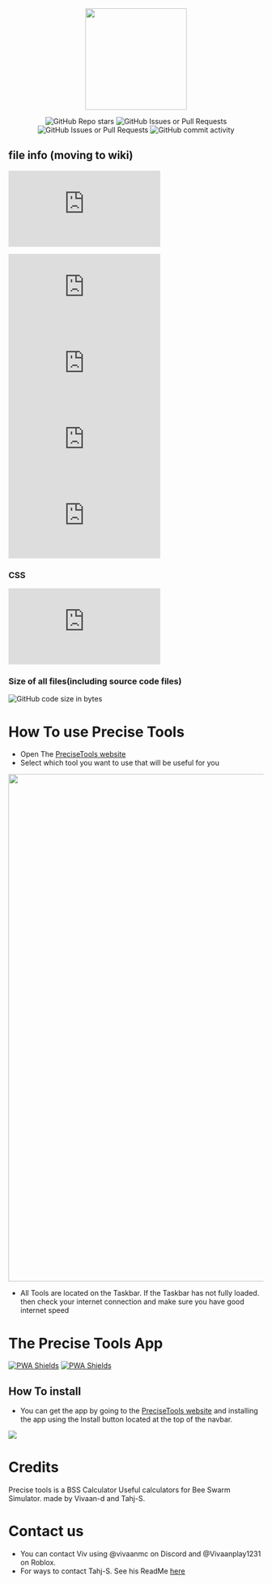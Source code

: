 <div align="center">
<img src="https://tahj-s.github.io/Precise-Tools-Pack/Precise%20Tools%20logo%20Transparent.png" width="200">

![GitHub Repo stars](https://img.shields.io/github/stars/Vivaan-d/PreciseTools?style=flat&logo=github&logoColor=gray&labelColor=%23FDDC5C&color=gray)
![GitHub Issues or Pull Requests](https://img.shields.io/github/issues/Vivaan-d/PreciseTools?logo=github)
![GitHub Issues or Pull Requests](https://img.shields.io/github/issues-closed/Vivaan-d/PreciseTools?style=flat&logo=github&color=%23222d5a)
![GitHub commit activity](https://img.shields.io/github/commit-activity/t/Vivaan-d/precisetools)
</div>

<!-- Move to wiki-->
## file info (moving to wiki)
![GitHub file size in bytes](https://img.shields.io/github/size/Vivaan-d/PreciseTools/index.html?label=Home%20Page%20Size&labelColor=orange&color=gray)

![GitHub file size in bytes](https://img.shields.io/github/size/Vivaan-d/PreciseTools/Amulet%20Efficiency%20Calculator.html?label=AEC%20Size&labelColor=yellow&color=gray)
![GitHub file size in bytes](https://img.shields.io/github/size/Vivaan-d/PreciseTools/Base%20Capacity%20Calculator.html?label=BCC%20Size&labelColor=green&color=gray)
![GitHub file size in bytes](https://img.shields.io/github/size/Vivaan-d/PreciseTools/Critical%20Chance%20calculator.html?label=CCC%20Size&labelColor=gold&color=gray)
![GitHub file size in bytes](https://img.shields.io/github/size/Vivaan-d/PreciseTools/PercentToMultiplication.html?label=PTM%20Size&labelColor=%238B0000&color=gray)




### CSS
![GitHub file size in bytes](https://img.shields.io/github/size/Vivaan-d/PreciseTools/yes.css?label=CSS%20Size&labelColor=blue&color=gray)

<!-- Size of all files -->
### Size of all files(including source code files)
![GitHub code size in bytes](https://img.shields.io/github/languages/code-size/Vivaan-d/PreciseTools?logo=files&logoColor=white&label=Repo%20size)
<!-- End of wiki page -->


# How To use Precise Tools
- Open The [PreciseTools website](https://precisetools.netlify.app)
- Select which tool you want to use that will be useful for you

<img src="https://tahj-s.github.io/Precise-Tools-Pack/MD-pack/MD-Pack%201.png" width="1000">

- All Tools are located on the Taskbar. If the Taskbar has not fully loaded. then check your internet connection and make sure you have good internet speed

# The Precise Tools App

[![PWA Shields](https://www.pwa-shields.com/1.0.0/series/classic/white/purple.svg)](https://precisetools.netlify.app/)
[![PWA Shields](https://www.pwa-shields.com/1.0.0/series/install/purple.svg)](https://precisetools.netlify.app/)

## How To install
- You can get the app by going to the [PreciseTools website](https://precisetools.netlify.app) and installing the app using the Install button located at the top of the navbar.


<img src="https://tahj-s.github.io/Precise-Tools-Pack/MD-pack/MD-Pack%202.png">

# Credits
Precise tools is a BSS Calculator Useful calculators for Bee Swarm Simulator. made by Vivaan-d and Tahj-S.

# Contact us
- You can contact Viv using @vivaanmc on Discord and @Vivaanplay1231 on Roblox.
- For ways to contact Tahj-S. See his ReadMe [here](https://github.com/Tahj-S/Tahj-S)
